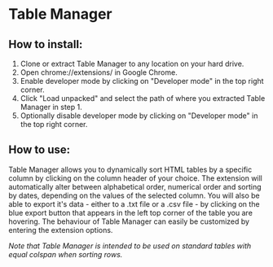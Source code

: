 # Table Manager

## How to install:

1. Clone or extract Table Manager to any location on your hard drive.
2. Open chrome://extensions/ in Google Chrome.
3. Enable developer mode by clicking on "Developer mode" in the top right corner.
4. Click "Load unpacked" and select the path of where you extracted Table Manager in step 1.
5. Optionally disable developer mode by clicking on "Developer mode" in the top right corner.

## How to use:

Table Manager allows you to dynamically sort HTML tables by a specific column by clicking on the column header of your choice.
The extension will automatically alter between alphabetical order, numerical order and sorting by dates, depending on the values of the selected column.
You will also be able to export it's data - either to a .txt file or a .csv file - by clicking on the blue export button that appears in the left top corner of the table you are hovering.
The behaviour of Table Manager can easily be customized by entering the extension options.

*Note that Table Manager is intended to be used on standard tables with equal colspan when sorting rows.*